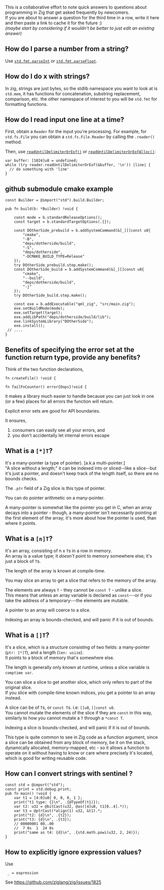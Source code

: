 This is a collaborative effort to note quick answers to questions about programming in Zig that get asked frequently by newcomers.  
If you are about to answer a question for the third time in a row, write it here and then paste a link to cache it for the future :)  
_(maybe start by considering if it wouldn't be better to just edit an existing answer)_

## How do I parse a number from a string?
Use [`std.fmt.parseInt`](https://github.com/ziglang/zig/blob/3bf72f2b3add70ad0671c668baf251f2db93abbf/lib/std/fmt.zig#L1357) or [`std.fmt.parseFloat`](https://github.com/ziglang/zig/blob/3bf72f2b3add70ad0671c668baf251f2db93abbf/lib/std/fmt/parse_float.zig#L341).

## How do I do x with strings?
In zig, strings are just bytes, so the stdlib namespace you want to look at is `std.mem`, it has functions for concatenation, substring replacement, comparison, etc. the other namespace of interest to you will be `std.fmt` for formatting functions.

## How do I read input one line at a time?

First, obtain a `Reader` for the input you're processing. For example, for `std.fs.File` you can obtain a `std.fs.File.Reader` by calling the `.reader()` method.

Then, use [`readUntilDelimiterOrEof()`](https://ziglang.org/documentation/master/std/#std;fs.File.Reader.readUntilDelimiterOrEof) or [`readUntilDelimiterOrEofAlloc()`](https://ziglang.org/documentation/master/std/#std;fs.File.Reader.readUntilDelimiterOrEofAlloc):

```zig
var buffer: [1024]u8 = undefined;
while (try reader.readUntilDelimiterOrEof(&buffer, '\n')) |line| {
  // do something with 'line'
}
```

## github submodule cmake example

```zig
const Builder = @import("std").build.Builder;

pub fn build(b: *Builder) !void {

    const mode = b.standardReleaseOptions();
    const target = b.standardTargetOptions(.{});
    
    const DOtherSide_prebuild = b.addSystemCommand(&[_][]const u8{
        "cmake",
        "-B",
        "deps/dotherside/build",
        "-S",
        "deps/dotherside",
        "-DCMAKE_BUILD_TYPE=Release"
    });
    try DOtherSide_prebuild.step.make();
    const DOtherSide_build = b.addSystemCommand(&[_][]const u8{
        "cmake",
        "--build",
        "deps/dotherside/build",
        "-j"
    });
    try DOtherSide_build.step.make();
    
    const exe = b.addExecutable("qml_zig", "src/main.zig");
    exe.setBuildMode(mode);
    exe.setTarget(target);
    exe.addLibPath("deps/dotherside/build/lib");
    exe.linkSystemLibrary("DOtherSide");
    exe.install();
 // ....
}
```

##  Benefits of specifying the error set at the function return type, provide any benefits?

Think of the two function declarations,

```
fn createFile() !void { 

fn failFnCounter() error{Oops}!void { 
```

it makes a library much easier to handle because you can just look in one (or a few) places for all errors the function will return.

Explicit error sets are good for API boundaries. 

It ensures,
1) consumers can easily see all your errors, and 
2) you don't accidentally let internal errors escape


## What is a `[*]T`?

It's a many-pointer (a type of pointer). [a.k.a multi-pointer.]  
"A slice without a length;" it can be indexed into or sliced--like a slice--but it's just a pointer, and doesn't keep track of the length itself, so there are no bounds checks.  

The `.ptr` field of a Zig slice is this type of pointer.  

You can do pointer arithmetic on a many-pointer.  

A many-pointer is somewhat like the pointer you get in C, when an array decays into a pointer - though, a many-pointer isn't necessarily pointing at the first element of the array; it's more about how the pointer is used, than where it points.

## What is a `[n]T`?

It's an array, consisting of n x `T`s in a row in memory.  
An array is a value type; it _doesn't_ point to memory somewhere else; it's just a block of `T`s.

The length of the array is known at compile-time.

You may slice an array to get a slice that refers to the memory of the array.

The elements are always `T` - they cannot be `const T` - unlike a slice.  
This means that unless an array variable is declared as `const`---or if you take the address of a temporary---the elements are mutable.

A pointer to an array will coerce to a slice.

Indexing an array is bounds-checked, and will panic if it is out of bounds.

## What is a `[]T`?

It's a slice, which is a structure consisting of two fields: a many-pointer (`ptr: [*]T`), and a length (`len: usize`).  
It points to a block of memory that's somewhere else.

The length is generally only known at runtime, unless a slice variable is `comptime var`.

You can slice a slice to get another slice, which only refers to part of the original slice.  
If you slice with compile-time known indices, you get a pointer to an array instead.

A slice can be of `T`s, or `const T`s. i.e: `[]u8`, `[]const u8`.  
You cannot mutate the elements of the slice if they are `const` in this way, similarly to how you cannot mutate a `T` through a `*const T`.

Indexing a slice is bounds-checked, and will panic if it is out of bounds.

This type is quite common to see in Zig code as a function argument, since a slice can be obtained from any block of memory, be it on the stack, dynamically allocated, memory-mapped, etc - so it allows a function to operate on it without having to know or care where precisely it's located, which is good for writing reusable code.

## How can I convert strings with sentinel ?

```zig
const std = @import("std");
const print = std.debug.print;
pub fn main() !void {
    var t1 = [4:0]u8{ 0, 0, 0, 1 };
    print("t1 type: {}\n", .{@TypeOf(t1)});
    var t2: u32 = @bitCast(u32, @as([4]u8, t1[0..4].*));
    var t3 = @ptrCast(*align(1) u32, &t1).*;
    print("t2: {d}\n", .{t2});
    print("t3: {d}\n", .{t3});
    // 00000001 00..00
    //  7 0s  1  24 0s
    print("same as t4: {d}\n", .{std.math.powi(u32, 2, 24)});
}
```

## How to explicitly ignore expression values?

Use
```zig
 _ = expression
```
See https://github.com/ziglang/zig/issues/1825
